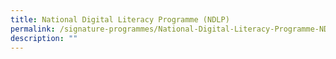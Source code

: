 ```yaml
---
title: National Digital Literacy Programme (NDLP)
permalink: /signature-programmes/National-Digital-Literacy-Programme-NDLP/
description: ""
---
```


